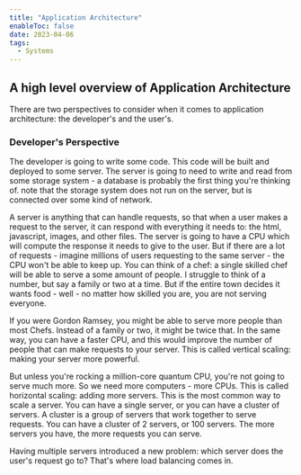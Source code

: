 ```yaml
---
title: "Application Architecture"
enableToc: false
date: 2023-04-06
tags:
  - Systems
---
```


## A high level overview of Application Architecture

There are two perspectives to consider when it comes to application architecture: the developer's and the user's.

### Developer's Perspective

The developer is going to write some code. This code will be built and deployed to some server. The server is going to need to write and read from some storage system - a database is probably the first thing you're thinking of. note that the storage system does not run on the server, but is connected over some kind of network.

A server is anything that can handle requests, so that when a user makes a request to the server, it can respond with everything it needs to: the html, javascript, images, and other files. The server is going to have a CPU which will compute the response it needs to give to the user. But if there are a lot of requests - imagine millions of users requesting to the same server - the CPU won't be able to keep up. You can think of a chef: a single skilled chef will be able to serve a some amount of people. I struggle to think of a number, but say a family or two at a time. But if the entire town decides it wants food - well - no matter how skilled you are, you are not serving everyone.

If you were Gordon Ramsey, you might be able to serve more people than most Chefs. Instead of a family or two, it might be twice that. In the same way, you can have a faster CPU, and this would improve the number of people that can make requests to your server. This is called vertical scaling: making your server more powerful.

But unless you're rocking a million-core quantum CPU, you're not going to serve much more. So we need more computers - more CPUs. This is called horizontal scaling: adding more servers. This is the most common way to scale a server. You can have a single server, or you can have a cluster of servers. A cluster is a group of servers that work together to serve requests. You can have a cluster of 2 servers, or 100 servers. The more servers you have, the more requests you can serve.

Having multiple servers introduced a new problem: which server does the user's request go to? That's where load balancing comes in.
